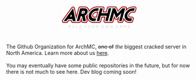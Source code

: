 <p align="center" width=100%>
  <img width=40% src="https://github.com/ArchMC-Development/.github/blob/main/profile/Full-RuleYourOwnGame_Trimmed.png?raw=true">
</p>

  # 
The Github Organization for ArchMC, ~~one of~~ _the_ biggest cracked server in North America. Learn more about us [here](https://www.arch.lol/about-us).
<br>
<br>
You may eventually have some public repositories in the future, but for now there is not much to see here. Dev blog coming soon!
